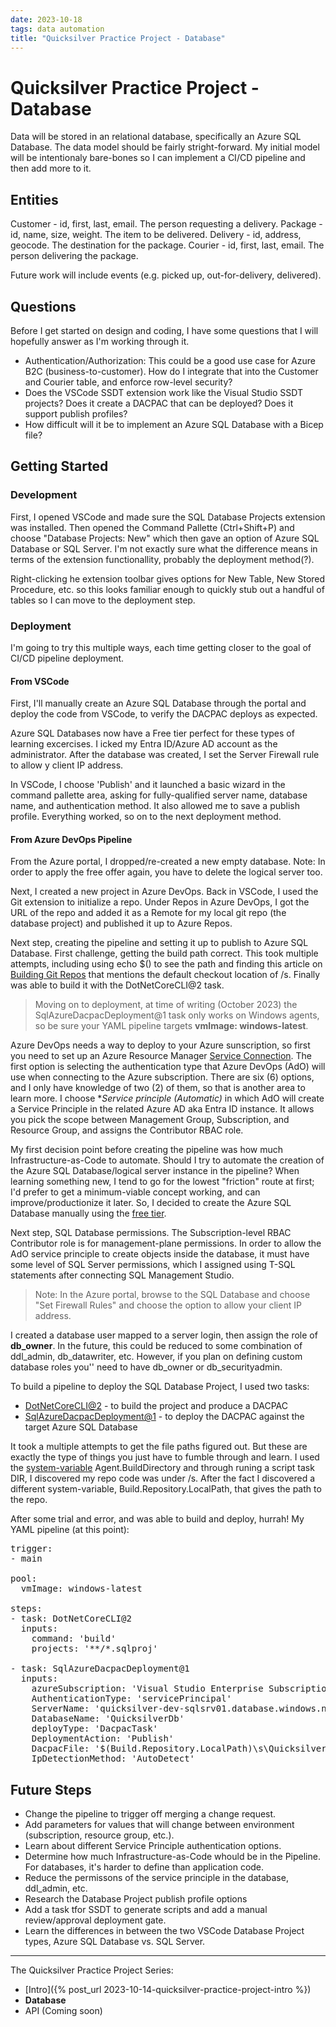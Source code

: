 ```yaml
---
date: 2023-10-18
tags: data automation
title: "Quicksilver Practice Project - Database"
---
```

# Quicksilver Practice Project - Database

Data will be stored in an relational database, specifically an Azure SQL Database. The data model should be fairly stright-forward. My initial model will be intentionaly bare-bones so I can implement a CI/CD pipeline and then add more to it.

## Entities

Customer - id, first, last, email. The person requesting a delivery.
Package - id, name, size, weight. The item to be delivered.
Delivery - id, address, geocode. The destination for the package.
Courier - id, first, last, email. The person delivering the package.

Future work will include events (e.g. picked up, out-for-delivery, delivered).

## Questions

Before I get started on design and coding, I have some questions that I will hopefully answer as I'm working through it.

- Authentication/Authorization: This could be a good use case for Azure B2C (business-to-customer). How do I integrate that into the Customer and Courier table, and enforce row-level security?
- Does the VSCode SSDT extension work like the Visual Studio SSDT projects? Does it create a DACPAC that can be deployed? Does it support publish profiles?
- How difficult will it be to implement an Azure SQL Database with a Bicep file?

## Getting Started

### Development

First, I opened VSCode and made sure the SQL Database Projects extension was installed. Then opened the Command Pallette (Ctrl+Shift+P) and choose "Database Projects: New" which then gave an option of Azure SQL Database or SQL Server. I'm not exactly sure what the difference means in terms of the extension functionallity, probably the deployment method(?).

Right-clicking he extension toolbar gives options for New Table, New Stored Procedure, etc. so this looks familiar enough to quickly stub out a handful of tables so I can move to the deployment step.

### Deployment

I'm going to try this multiple ways, each time getting closer to the goal of CI/CD pipeline deployment.

#### From VSCode

First, I'll manually create an Azure SQL Database through the portal and deploy the code from VSCode, to verify the DACPAC deploys as expected.

Azure SQL Databases now have a Free tier perfect for these types of learning excercises. I icked my Entra ID/Azure AD account as the administrator. After the database was created, I set the Server Firewall rule to allow y client IP address.

In VSCode, I choose 'Publish' and it launched a basic wizard in the command pallette area, asking for fully-qualified server name, database name, and authentication method. It also allowed me to save a publish profile. Everything worked, so on to the next deployment method.

#### From Azure DevOps Pipeline

From the Azure portal, I dropped/re-created a new empty database. Note: In order to apply the free offer again, you have to delete the logical server too.

Next, I created a new project in Azure DevOps. Back in VSCode, I used the Git extension to initialize a repo. Under Repos in Azure DevOps, I got the URL of the repo and added it as a Remote for my local git repo (the database project) and published it up to Azure Repos.

Next step, creating the pipeline and setting it up to publish to Azure SQL Database. First challenge, getting the build path correct. This took multiple attempts, including using echo $() to see the path and finding this article on [Building Git Repos](https://learn.microsoft.com/en-us/azure/devops/pipelines/repos/azure-repos-git?view=azure-devops&tabs=yaml#checkout-path) that mentions the default checkout location of /s. Finally was able to build it with the DotNetCoreCLI@2 task.

> Moving on to deployment, at time of writing (October 2023) the SqlAzureDacpacDeployment@1 task only works on Windows agents, so be sure your YAML pipeline targets **vmImage: windows-latest**.

Azure DevOps needs a way to deploy to your Azure sunscription, so first you need to set up an Azure Resource Manager [Service Connection](https://learn.microsoft.com/en-us/azure/devops/pipelines/library/service-endpoints?view=azure-devops&tabs=yaml). The first option is selecting the authentication type that Azure DevOps (AdO) will use when connecting to the Azure subscription. There are six (6) options, and I only have knowledge of two (2) of them, so that is another area to learn more. I choose **Service principle (Automatic)* in which AdO will create a Service Principle in the related Azure AD aka Entra ID instance. It allows you pick the scope between Management Group, Subscription, and Resource Group, and assigns the Contributor RBAC role.

My first decision point before creating the pipeline was how much Infrastructure-as-Code to automate. Should I try to automate the creation of the Azure SQL Database/logical server instance in the pipeline? When learning something new, I tend to go for the lowest "friction" route at first; I'd prefer to get a minimum-viable concept working, and can improve/productionize it later. So, I decided to create the Azure SQL Database manually using the [free tier](https://learn.microsoft.com/en-us/azure/azure-sql/database/free-offer?view=azuresql).

Next step, SQL Database permissions. The Subscription-level RBAC Contributor role is for management-plane permissions. In order to allow the AdO service principle to create objects inside the database, it must have some level of SQL Server permissions, which I assigned using T-SQL statements after connecting SQL Management Studio. 

> Note: In the Azure portal, browse to the SQL Database and choose "Set Firewall Rules" and choose the option to allow your client IP address.

I created a database user mapped to a server login, then assign the role of **db_owner**. In the future, this could be reduced to some combination of ddl_admin, db_datawriter, etc. However, if you plan on defining custom database roles you'' need to have db_owner or db_securityadmin.

To build a pipeline to deploy the SQL Database Project, I used two tasks:

- [DotNetCoreCLI@2](https://learn.microsoft.com/en-us/azure/devops/pipelines/tasks/reference/dotnet-core-cli-v2?view=azure-pipelines) - to build the project and produce a DACPAC
- [SqlAzureDacpacDeployment@1](https://learn.microsoft.com/en-us/azure/devops/pipelines/tasks/reference/sql-azure-dacpac-deployment-v1?view=azure-pipelines) - to deploy the DACPAC against the target Azure SQL Database

It took a multiple attempts to get the file paths figured out. But these are exactly the type of things you just have to fumble through and learn. I used the [system-variable](https://learn.microsoft.com/en-us/azure/devops/pipelines/build/variables?view=azure-devops&tabs=yaml) Agent.BuildDirectory and through runing a script task DIR, I discovered my repo code was under /s. After the fact I discovered a different system-variable, Build.Repository.LocalPath, that gives the path to the repo.

After some trial and error, and was able to build and deploy, hurrah! My YAML pipeline (at this point):

<pre data-enlighter-language="yaml">
trigger:
- main

pool:
  vmImage: windows-latest

steps:
- task: DotNetCoreCLI@2
  inputs:
    command: 'build'
    projects: '**/*.sqlproj'

- task: SqlAzureDacpacDeployment@1
  inputs:
    azureSubscription: 'Visual Studio Enterprise Subscription – MPN(guid redacted)'
    AuthenticationType: 'servicePrincipal'
    ServerName: 'quicksilver-dev-sqlsrv01.database.windows.net'
    DatabaseName: 'QuicksilverDb'
    deployType: 'DacpacTask'
    DeploymentAction: 'Publish'
    DacpacFile: '$(Build.Repository.LocalPath)\s\Quicksilver\bin\Debug\Quicksilver.dacpac'
    IpDetectionMethod: 'AutoDetect'
</pre>

## Future Steps

- Change the pipeline to trigger off merging a change request.
- Add parameters for values that will change between environment (subscription, resource group, etc.).
- Learn about different Service Principle authentication options.
- Determine how much Infrastructure-as-Code whould be in the Pipeline. For databases, it's harder to define than application code.
- Reduce the permissons of the service principle in the database, ddl_admin, etc.
- Research the Database Project publish profile options
- Add a task tfor SSDT to generate scripts and add a manual review/approval deployment gate.
- Learn the differences in between the two VSCode Database Project types, Azure SQL Database vs. SQL Server.

---

The Quicksilver Practice Project Series:

- [Intro]({% post_url 2023-10-14-quicksilver-practice-project-intro %})
- **Database**
- API (Coming soon)
